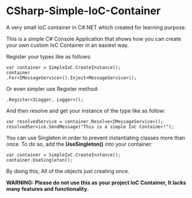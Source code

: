 # CSharp-Simple-IoC-Container
A very small IoC container in C#.NET which created for learning purpose.

This is a simple C# Console Application that shows how you can create your own custom IoC Container in an easiest way.

Register your types like as follows:

    var container = SimpleIoC.CreateInstance();
    container
    .For<IMessageService>().Inject<MessageService>();

Or even simpler use Register method:

    .Register<ILogger, Logger>();
           
And then resolve and get your instance of the type like as follow:

    var resolvedService = container.Resolve<IMessageService>();
    resolvedService.SendMessage("This is a simple IoC Container!");
    
You can use Singleton in order to prevent instantiating classes more than once. To do so, add the **UseSingleton()** into your container:

    var container = SimpleIoC.CreateInstance();
    container.UseSingleton();

By doing this, All of the objects just creating once.


**WARNING: Please do not use this as your project IoC Container,  It lacks many features and functionality.**
